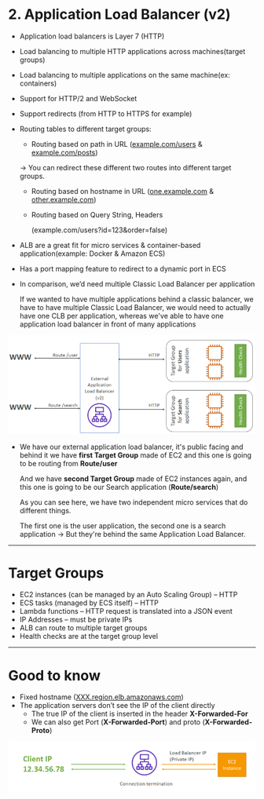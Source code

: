 # 2. Application Load Balancer (v2)

- Application load balancers is Layer 7 (HTTP)
- Load balancing to multiple HTTP applications across machines(target groups)
- Load balancing to multiple applications on the same machine(ex: containers)
- Support for HTTP/2 and WebSocket
- Support redirects (from HTTP to HTTPS for example)
- Routing tables to different target groups:
    - Routing based on path in URL ([example.com/users](http://example.com/users) & [example.com/posts](http://example.com/posts))

    → You can redirect these different two routes into different target groups.

    - Routing based on hostname in URL ([one.example.com](http://one.example.com/) & [other.example.com](http://other.example.com/))
    - Routing based on Query String, Headers

        (example.com/users?id=123&order=false)

- ALB are a great fit for micro services & container-based application(example: Docker & Amazon ECS)
- Has a port mapping feature to redirect to a dynamic port in ECS
- In comparison, we’d need multiple Classic Load Balancer per application

    If we wanted to have multiple applications behind a classic balancer, we have to have multiple Classic Load Balancer, we would need to actually have one CLB per application, whereas we've able to have one application load balancer in front of many applications

![2%20Application%20Load%20Balancer%20v2/Untitled.png](2%20Application%20Load%20Balancer%20v2/Untitled.png)

- We have our external application load balancer, it's public facing and behind it we have **first Target Group** made of EC2 and this one is going to be routing from **Route/user**

    And we have **second Target Group** made of EC2 instances again, and this one is going to be our Search application (**Route/search**)

    As you can see here, we have two independent micro services that do different things.

    The first one is the user application, the second one is a search application → But they're behind the same Application Load Balancer.

---

# Target Groups

- EC2 instances (can be managed by an Auto Scaling Group) – HTTP
- ECS tasks (managed by ECS itself) – HTTP
- Lambda functions – HTTP request is translated into a JSON event
- IP Addresses – must be private IPs
- ALB can route to multiple target groups
- Health checks are at the target group level

---

# Good to know

- Fixed hostname ([XXX.region.elb.amazonaws.com](http://xxx.region.elb.amazonaws.com/))
- The application servers don’t see the IP of the client directly
    - The true IP of the client is inserted in the header **X-Forwarded-For**
    - We can also get Port (**X-Forwarded-Port**) and proto (**X-Forwarded-Proto**)

![2%20Application%20Load%20Balancer%20v2/Untitled%201.png](2%20Application%20Load%20Balancer%20v2/Untitled%201.png)